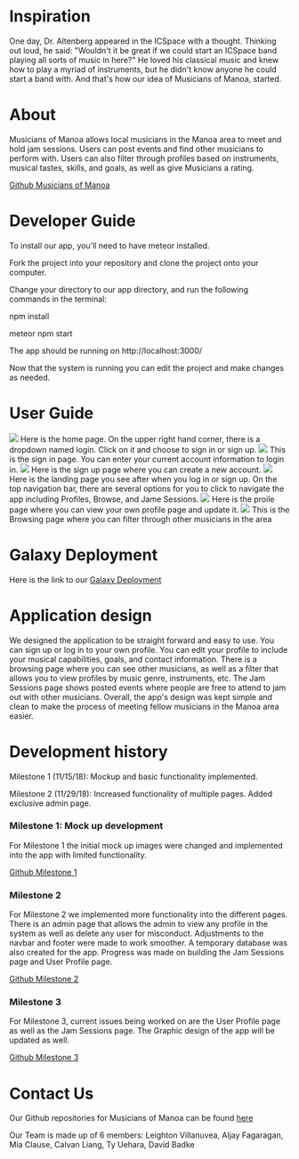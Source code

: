 # Inspiration

One day, Dr. Altenberg appeared in the ICSpace with a thought.  Thinking out loud, he said: "Wouldn't it be great if we could start an ICSpace band playing all sorts of music in here?"  He loved his classical music and knew how to play a myriad of instruments, but he didn't know anyone he could start a band with. And that's how our idea of Musicians of Manoa, started.

# About

Musicians of Manoa allows local musicians in the Manoa area to meet and hold jam sessions.  Users can post events and find other musicians to perform with.  Users can also filter through profiles based on instruments, musical tastes, skills, and goals, as well as give Musicians a rating.
 
 [Github Musicians of Manoa](https://github.com/musiciansofmanoa)

# Developer Guide
To install our app, you'll need to have meteor installed. 

Fork the project into your repository and clone the project onto your computer. 

Change your directory to our app directory, and run the following commands in the terminal: 

npm install

meteor npm start

The app should be running on http://localhost:3000/

Now that the system is running you can edit the project and make changes as needed.  

# User Guide

<img src="../images/Landing_image_1.jpg"> 
Here is the home page. On the upper right hand corner, there is a dropdown named login. Click on it and choose to sign in or sign up.

<img src="../images/signin_image.jpg">
This is the sign in page. You can enter your current account information to login in.

<img src="../images/signup_image.PNG">
Here is the sign up page where you can create a new account. 

<img src="../images/Landing_image_2.jpg">
Here is the landing page you see after when you log in or sign up. On the top navigation bar, there are several options for you to click to navigate the app including Profiles, Browse, and Jame Sessions.

<img src="../images/Profile_image.jpg">
Here is the proile page where you can view your own profile page and update it.

<img src="../images/Browse_image.jpg"> 
This is the Browsing page where you can filter through other musicians in the area
 
# Galaxy Deployment

Here is the link to our [Galaxy Deployment](http://musiciansofmanoa.meteorapp.com/#/)

# Application design

We designed the application to be straight forward and easy to use. You can sign up or log in to your own profile. You can edit your profile to include your musical capabilities, goals, and contact information. There is a browsing page where you can see other musicians, as well as a filter that allows you to view profiles by music genre, instruments, etc. The Jam Sessions page shows posted events where people are free to attend to jam out with other musicians. Overall, the app's design was kept simple and clean to make the process of meeting fellow musicians in the Manoa area easier.  

# Development history

Milestone 1 (11/15/18): Mockup and basic functionality implemented.

Milestone 2 (11/29/18): Increased functionality of multiple pages. Added exclusive admin page.

### Milestone 1: Mock up development

For Milestone 1 the initial mock up images were changed and implemented into the app with limited functionality. 

[Github Milestone 1](https://github.com/musiciansofmanoa/musiciansofmanoa/projects/2) 

### Milestone 2

For Milestone 2 we implemented more functionality into the different pages.  There is an admin page that allows the admin to view any profile in the system as well as delete any user for misconduct.  Adjustments to the navbar and footer were made to work smoother.  A temporary database was also created for the app.  Progress was made on building the Jam Sessions page and User Profile page.  

[Github Milestone 2](https://github.com/musiciansofmanoa/musiciansofmanoa/projects/3)

### Milestone 3

For Milestone 3, current issues being worked on are the User Profile page as well as the Jam Sessions page.  The Graphic design of the app will be updated as well. 

[Github Milestone 3](https://github.com/musiciansofmanoa/musiciansofmanoa/projects/4)

# Contact Us 

Our Github repositories for Musicians of Manoa can be found [here](https://github.com/musiciansofmanoa)

Our Team is made up of 6 members:
Leighton Villanuvea, 
Aljay Fagaragan, 
Mia Clause, 
Calvan Liang, 
Ty Uehara, 
David Badke 
